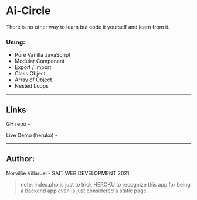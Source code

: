 # Ai-Circle

There is no other way to learn but code it yourself and learn from it.

### Using:
- Pure Vanilla JavaScript
- Modular Component
- Export / Import
- Class Object
- Array of Object
- Nested Loops

---
## Links

GH repo - []()

Live Demo (heruko) - []()



---
## Author:
Norvillie Villaruel - SAIT WEB DEVELOPMENT 2021

> note: index.php is just to trick HEROKU to recognize this app for being a backend app even is just considered a static page.